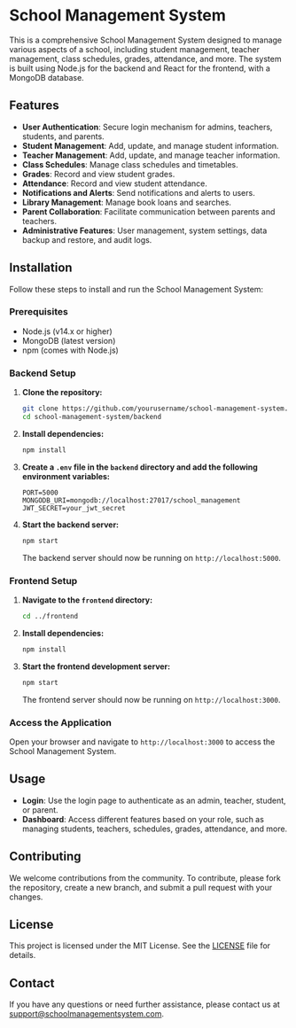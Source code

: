 # School Management System

This is a comprehensive School Management System designed to manage various aspects of a school, including student management, teacher management, class schedules, grades, attendance, and more. The system is built using Node.js for the backend and React for the frontend, with a MongoDB database.

## Features

- **User Authentication**: Secure login mechanism for admins, teachers, students, and parents.
- **Student Management**: Add, update, and manage student information.
- **Teacher Management**: Add, update, and manage teacher information.
- **Class Schedules**: Manage class schedules and timetables.
- **Grades**: Record and view student grades.
- **Attendance**: Record and view student attendance.
- **Notifications and Alerts**: Send notifications and alerts to users.
- **Library Management**: Manage book loans and searches.
- **Parent Collaboration**: Facilitate communication between parents and teachers.
- **Administrative Features**: User management, system settings, data backup and restore, and audit logs.

## Installation

Follow these steps to install and run the School Management System:

### Prerequisites

- Node.js (v14.x or higher)
- MongoDB (latest version)
- npm (comes with Node.js)

### Backend Setup

1. **Clone the repository:**

   ```bash
   git clone https://github.com/yourusername/school-management-system.git
   cd school-management-system/backend
   ```

2. **Install dependencies:**

   ```bash
   npm install
   ```

3. **Create a `.env` file in the `backend` directory and add the following environment variables:**

   ```env
   PORT=5000
   MONGODB_URI=mongodb://localhost:27017/school_management
   JWT_SECRET=your_jwt_secret
   ```

4. **Start the backend server:**

   ```bash
   npm start
   ```

   The backend server should now be running on `http://localhost:5000`.

### Frontend Setup

1. **Navigate to the `frontend` directory:**

   ```bash
   cd ../frontend
   ```

2. **Install dependencies:**

   ```bash
   npm install
   ```

3. **Start the frontend development server:**

   ```bash
   npm start
   ```

   The frontend server should now be running on `http://localhost:3000`.

### Access the Application

Open your browser and navigate to `http://localhost:3000` to access the School Management System.

## Usage

- **Login**: Use the login page to authenticate as an admin, teacher, student, or parent.
- **Dashboard**: Access different features based on your role, such as managing students, teachers, schedules, grades, attendance, and more.

## Contributing

We welcome contributions from the community. To contribute, please fork the repository, create a new branch, and submit a pull request with your changes.

## License

This project is licensed under the MIT License. See the [LICENSE](LICENSE) file for details.

## Contact

If you have any questions or need further assistance, please contact us at support@schoolmanagementsystem.com.